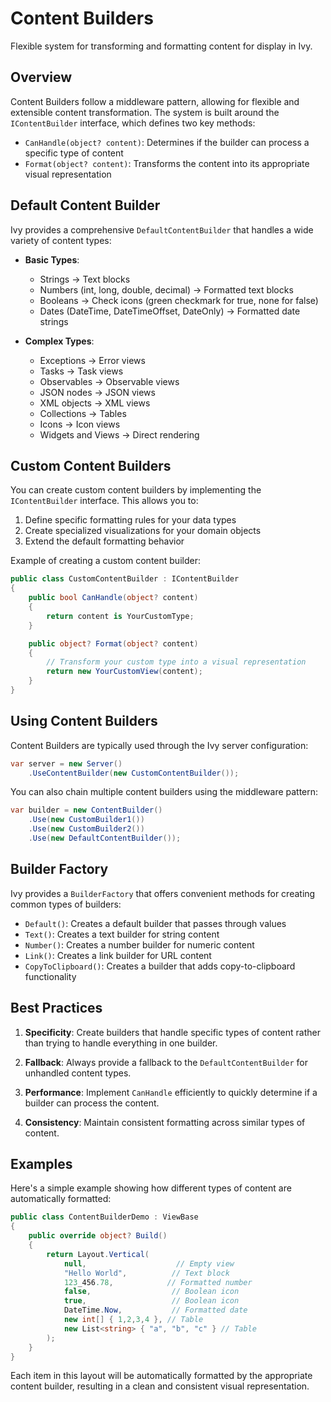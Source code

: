 ﻿# Content Builders

<Ingress>
Flexible system for transforming and formatting content for display in Ivy.
</Ingress>

## Overview

Content Builders follow a middleware pattern, allowing for flexible and extensible content transformation. The system is built around the `IContentBuilder` interface, which defines two key methods:

- `CanHandle(object? content)`: Determines if the builder can process a specific type of content
- `Format(object? content)`: Transforms the content into its appropriate visual representation

## Default Content Builder

Ivy provides a comprehensive `DefaultContentBuilder` that handles a wide variety of content types:

- **Basic Types**:
  - Strings → Text blocks
  - Numbers (int, long, double, decimal) → Formatted text blocks
  - Booleans → Check icons (green checkmark for true, none for false)
  - Dates (DateTime, DateTimeOffset, DateOnly) → Formatted date strings

- **Complex Types**:
  - Exceptions → Error views
  - Tasks → Task views
  - Observables → Observable views
  - JSON nodes → JSON views
  - XML objects → XML views
  - Collections → Tables
  - Icons → Icon views
  - Widgets and Views → Direct rendering

## Custom Content Builders

You can create custom content builders by implementing the `IContentBuilder` interface. This allows you to:

1. Define specific formatting rules for your data types
2. Create specialized visualizations for your domain objects
3. Extend the default formatting behavior

Example of creating a custom content builder:

```csharp
public class CustomContentBuilder : IContentBuilder
{
    public bool CanHandle(object? content)
    {
        return content is YourCustomType;
    }

    public object? Format(object? content)
    {
        // Transform your custom type into a visual representation
        return new YourCustomView(content);
    }
}
```

## Using Content Builders

Content Builders are typically used through the Ivy server configuration:

```csharp
var server = new Server()
    .UseContentBuilder(new CustomContentBuilder());
```

You can also chain multiple content builders using the middleware pattern:

```csharp
var builder = new ContentBuilder()
    .Use(new CustomBuilder1())
    .Use(new CustomBuilder2())
    .Use(new DefaultContentBuilder());
```

## Builder Factory

Ivy provides a `BuilderFactory` that offers convenient methods for creating common types of builders:

- `Default()`: Creates a default builder that passes through values
- `Text()`: Creates a text builder for string content
- `Number()`: Creates a number builder for numeric content
- `Link()`: Creates a link builder for URL content
- `CopyToClipboard()`: Creates a builder that adds copy-to-clipboard functionality

## Best Practices

1. **Specificity**: Create builders that handle specific types of content rather than trying to handle everything in one builder.

2. **Fallback**: Always provide a fallback to the `DefaultContentBuilder` for unhandled content types.

3. **Performance**: Implement `CanHandle` efficiently to quickly determine if a builder can process the content.

4. **Consistency**: Maintain consistent formatting across similar types of content.

## Examples

Here's a simple example showing how different types of content are automatically formatted:

```csharp demo-tabs 
public class ContentBuilderDemo : ViewBase
{
    public override object? Build()
    {
        return Layout.Vertical(
            null,                    // Empty view
            "Hello World",          // Text block
            123_456.78,            // Formatted number
            false,                  // Boolean icon
            true,                   // Boolean icon
            DateTime.Now,           // Formatted date
            new int[] { 1,2,3,4 }, // Table
            new List<string> { "a", "b", "c" } // Table
        );
    }
}
```

Each item in this layout will be automatically formatted by the appropriate content builder, resulting in a clean and consistent visual representation.
